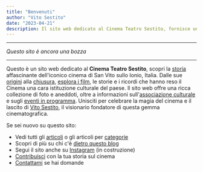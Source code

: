 ```yaml
---
title: "Benvenuti"
author: "Vito Sestito"
date: "2023-04-21"
description: Il sito web dedicato al Cinema Teatro Sestito, fornisce una ricca collezione di foto, storie e ricordi dell'iconico cinema di San Vito sullo Ionio, insieme a informazioni sull'associazione culturale e sugli eventi in programma.
---
```

***
*Questo sito è ancora una bozza*
***
Questo è un sito web dedicato al **Cinema Teatro Sestito**, scopri la [storia](/categories/storia) affascinante dell'iconico cinema di San Vito sullo Ionio, Italia. Dalle sue [origini](/2023/04/23/la-nascita-del-cinema-a-san-vito-un-sogno-diventato-realt/) alla [chiusura](), [esplora i film](), le storie e i ricordi che hanno reso il Cinema una cara istituzione culturale del paese. Il sito web offre una ricca collezione di foto e aneddoti, oltre a informazioni sull'[associazione culturale](/association/) e sugli [eventi in programma](). Unisciti per celebrare la magia del cinema e il lascito di [Vito Sestito](/1902/11/12/la-storia-di-vito-sestito/), il visionario fondatore di questa gemma cinematografica.

Se sei nuovo su questo sito:
* Vedi tutti gli [articoli](/post/) o gli articoli per [categorie](/categories/)
* Scopri di più su chi c'è [dietro questo blog](/chisono/)
* Segui il sito anche su [Instagram]() (in costruzione)
* [Contribuisci](mailto:whatswrongintown@gmail.com) con la tua storia sul cinema 
* [Contattami](mailto:whatswrongintown@gmail.com) se hai domande
